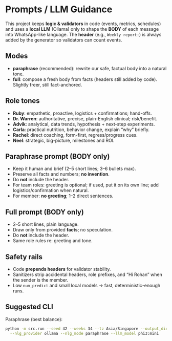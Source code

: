 # Prompts / LLM Guidance

This project keeps **logic & validators** in code (events, metrics, schedules) and uses a **local LLM** (Ollama) only to shape the **BODY** of each message into WhatsApp-like language. The **header** (e.g., `Weekly report:`) is always added by the generator so validators can count events.

## Modes

- **paraphrase** (recommended): rewrite our safe, factual body into a natural tone.
- **full**: compose a fresh body from facts (headers still added by code). Slightly freer, still fact-anchored.

## Role tones

- **Ruby**: empathetic, proactive, logistics + confirmations; hand-offs.
- **Dr. Warren**: authoritative, precise, plain-English clinical; risk/benefit.
- **Advik**: analytical, data trends, hypothesis + next-step experiments.
- **Carla**: practical nutrition, behavior change, explain “why” briefly.
- **Rachel**: direct coaching, form-first, regress/progress cues.
- **Neel**: strategic, big-picture, milestones and ROI.

## Paraphrase prompt (BODY only)

- Keep it human and brief (2–5 short lines; 3–6 bullets max).
- Preserve all facts and numbers; **no invention**.
- Do **not** include the header.
- For team roles: greeting is optional; if used, put it on its own line; add logistics/confirmation when natural.
- For member: **no greeting**; 1–2 direct sentences.

## Full prompt (BODY only)

- 2–5 short lines, plain language.
- Draw only from provided **facts**; no speculation.
- Do **not** include the header.
- Same role rules re: greeting and tone.

## Safety rails

- Code **prepends headers** for validator stability.
- Sanitizers strip accidental headers, role prefixes, and “Hi Rohan” when the sender is the member.
- Low `num_predict` and small local models → fast, deterministic-enough runs.

## Suggested CLI

Paraphrase (best balance):
```bash
python -m src.run --seed 42 --weeks 34 --tz Asia/Singapore --output_dir ./demo \
  --nlg_provider ollama --nlg_mode paraphrase --llm_model phi3:mini
